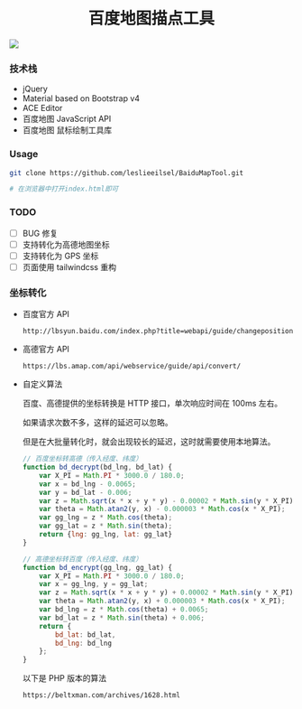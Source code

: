 <h1 align="center">百度地图描点工具</h1>

![](./assets/images/luwang.png)

### 技术栈

- jQuery
- Material based on Bootstrap v4
- ACE Editor
- 百度地图 JavaScript API
- 百度地图 鼠标绘制工具库

### Usage

```bash
git clone https://github.com/leslieeilsel/BaiduMapTool.git

# 在浏览器中打开index.html即可
```

### TODO

- [ ] BUG 修复 
- [ ] 支持转化为高德地图坐标
- [ ] 支持转化为 GPS 坐标
- [ ] 页面使用 tailwindcss 重构

### 坐标转化

- 百度官方 API

  ```shell
  http://lbsyun.baidu.com/index.php?title=webapi/guide/changeposition
  ```

- 高德官方 API

  ```shell
  https://lbs.amap.com/api/webservice/guide/api/convert/
  ```

- 自定义算法

  百度、高德提供的坐标转换是 HTTP 接口，单次响应时间在 100ms 左右。

  如果请求次数不多，这样的延迟可以忽略。

  但是在大批量转化时，就会出现较长的延迟，这时就需要使用本地算法。

  ```javascript
  // 百度坐标转高德（传入经度、纬度）
  function bd_decrypt(bd_lng, bd_lat) {
      var X_PI = Math.PI * 3000.0 / 180.0;
      var x = bd_lng - 0.0065;
      var y = bd_lat - 0.006;
      var z = Math.sqrt(x * x + y * y) - 0.00002 * Math.sin(y * X_PI);
      var theta = Math.atan2(y, x) - 0.000003 * Math.cos(x * X_PI);
      var gg_lng = z * Math.cos(theta);
      var gg_lat = z * Math.sin(theta);
      return {lng: gg_lng, lat: gg_lat}
  }
  
  // 高德坐标转百度（传入经度、纬度）
  function bd_encrypt(gg_lng, gg_lat) {
      var X_PI = Math.PI * 3000.0 / 180.0;
      var x = gg_lng, y = gg_lat;
      var z = Math.sqrt(x * x + y * y) + 0.00002 * Math.sin(y * X_PI);
      var theta = Math.atan2(y, x) + 0.000003 * Math.cos(x * X_PI);
      var bd_lng = z * Math.cos(theta) + 0.0065;
      var bd_lat = z * Math.sin(theta) + 0.006;
      return {
          bd_lat: bd_lat,
          bd_lng: bd_lng
      };
  }
  ```
  以下是 PHP 版本的算法
  
  ```shell
  https://beltxman.com/archives/1628.html
  ```
